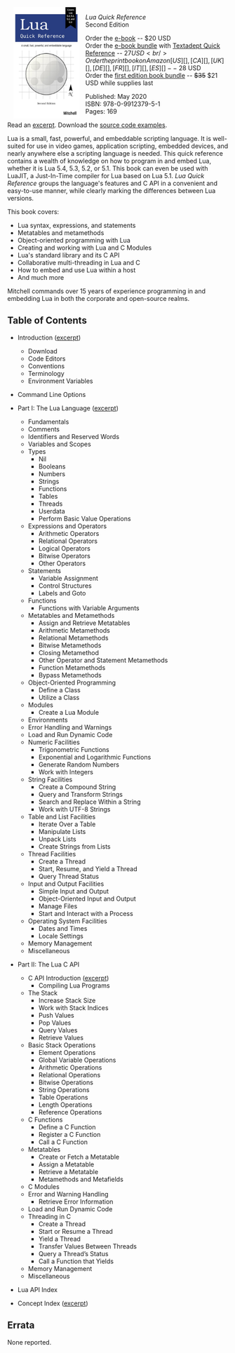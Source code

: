 <script src="https://gumroad.com/js/gumroad.js"></script>

<div style="float: left; width: 150px; margin: 0 1em 0 1em;">
  <img src="cover.jpg" alt="cover"
       style="border-width: 1px; max-width: 100%; height: auto;"/>
</div>

*Lua Quick Reference*<br/>
Second Edition

Order the <a href="https://gum.co/luaqr" target="_blank">e-book</a> -- $20
USD<br/>
Order the <a href="https://gum.co/qr_bundle" target="_blank">e-book bundle</a>
with [Textadept Quick Reference][] -- $27 USD<br/>
Order the print book on Amazon [US][], [CA][], [UK][], [DE][], [FR][], [IT][],
[ES][] -- ~$28 USD<br/>
Order the <a href="https://gum.co/luaqr_bundle" target="_blank">first edition
book bundle</a> -- <span style="text-decoration: line-through">$35</span> $21
USD while supplies last

Published: May 2020<br/>
ISBN: 978-0-9912379-5-1<br/>
Pages: 169

Read an [excerpt][]. Download the [source code examples][].

Lua is a small, fast, powerful, and embeddable scripting language. It is
well-suited for use in video games, application scripting, embedded devices, and
nearly anywhere else a scripting language is needed. This quick reference
contains a wealth of knowledge on how to program in and embed Lua, whether it is
Lua 5.4, 5.3, 5.2, or 5.1. This book can even be used with LuaJIT, a
Just-In-Time compiler for Lua based on Lua 5.1. *Lua Quick Reference* groups the
language's features and C API in a convenient and easy-to-use manner, while
clearly marking the differences between Lua versions.

This book covers:

* Lua syntax, expressions, and statements
* Metatables and metamethods
* Object-oriented programming with Lua
* Creating and working with Lua and C Modules
* Lua's standard library and its C API
* Collaborative multi-threading in Lua and C
* How to embed and use Lua within a host
* And much more

Mitchell commands over 15 years of experience programming in and embedding Lua
in both the corporate and open-source realms.

[Textadept Quick Reference]: https://orbitalquark.github.io/textadept/book.html
[US]: https://www.amazon.com/dp/0991237951
[CA]: https://www.amazon.ca/dp/0991237951
[UK]: https://www.amazon.co.uk/dp/0991237951
[DE]: https://www.amazon.de/dp/0991237951
[FR]: https://www.amazon.fr/dp/0991237951
[IT]: https://www.amazon.it/dp/0991237951
[ES]: https://www.amazon.es/dp/0991237951
[excerpt]: https://github.com/orbitalquark/lua-quick-reference/blob/default/docs/excerpt.pdf
[source code examples]: https://github.com/orbitalquark/lua-quick-reference

## Table of Contents

* Introduction ([excerpt][])
  + Download
  + Code Editors
  + Conventions
  + Terminology
  + Environment Variables
* Command Line Options

* Part I: The Lua Language ([excerpt][])
  + Fundamentals
  + Comments
  + Identifiers and Reserved Words
  + Variables and Scopes
  + Types
    - Nil
    - Booleans
    - Numbers
    - Strings
    - Functions
    - Tables
    - Threads
    - Userdata
    - Perform Basic Value Operations
  + Expressions and Operators
    - Arithmetic Operators
    - Relational Operators
    - Logical Operators
    - Bitwise Operators
    - Other Operators
  + Statements
    - Variable Assignment
    - Control Structures
    - Labels and Goto
  + Functions
    - Functions with Variable Arguments
  + Metatables and Metamethods
    - Assign and Retrieve Metatables
    - Arithmetic Metamethods
    - Relational Metamethods
    - Bitwise Metamethods
    - Closing Metamethod
    - Other Operator and Statement Metamethods
    - Function Metamethods
    - Bypass Metamethods
  + Object-Oriented Programming
    - Define a Class
    - Utilize a Class
  + Modules
    - Create a Lua Module
  + Environments
  + Error Handling and Warnings
  + Load and Run Dynamic Code
  + Numeric Facilities
    - Trigonometric Functions
    - Exponential and Logarithmic Functions
    - Generate Random Numbers
    - Work with Integers
  + String Facilities
    - Create a Compound String
    - Query and Transform Strings
    - Search and Replace Within a String
    - Work with UTF-8 Strings
  + Table and List Facilities
    - Iterate Over a Table
    - Manipulate Lists
    - Unpack Lists
    - Create Strings from Lists
  + Thread Facilities
    - Create a Thread
    - Start, Resume, and Yield a Thread
    - Query Thread Status
  + Input and Output Facilities
    - Simple Input and Output
    - Object-Oriented Input and Output
    - Manage Files
    - Start and Interact with a Process
  + Operating System Facilities
    - Dates and Times
    - Locale Settings
  + Memory Management
  + Miscellaneous

* Part II: The Lua C API
  + C API Introduction ([excerpt][])
    - Compiling Lua Programs
  + The Stack
    - Increase Stack Size
    - Work with Stack Indices
    - Push Values
    - Pop Values
    - Query Values
    - Retrieve Values
  + Basic Stack Operations
    - Element Operations
    - Global Variable Operations
    - Arithmetic Operations
    - Relational Operations
    - Bitwise Operations
    - String Operations
    - Table Operations
    - Length Operations
    - Reference Operations
  + C Functions
    - Define a C Function
    - Register a C Function
    - Call a C Function
  + Metatables
    - Create or Fetch a Metatable
    - Assign a Metatable
    - Retrieve a Metatable
    - Metamethods and Metafields
  + C Modules
  + Error and Warning Handling
    - Retrieve Error Information
  + Load and Run Dynamic Code
  + Threading in C
    - Create a Thread
    - Start or Resume a Thread
    - Yield a Thread
    - Transfer Values Between Threads
    - Query a Thread’s Status
    - Call a Function that Yields
  + Memory Management
  + Miscellaneous

* Lua API Index
* Concept Index ([excerpt][])

[excerpt]: https://github.com/orbitalquark/lua-quick-reference/blob/default/docs/excerpt.pdf

## Errata

None reported.

